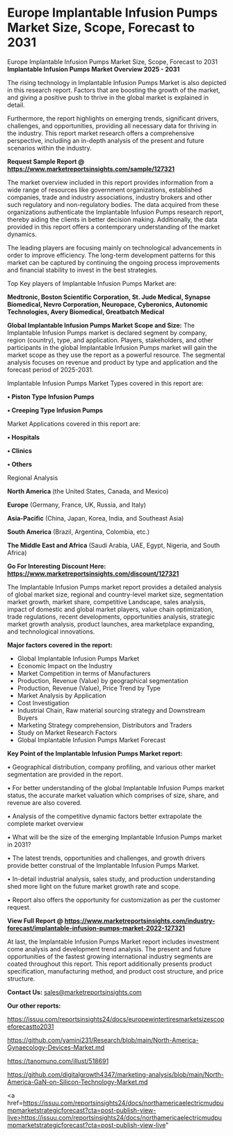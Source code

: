 # Europe Implantable Infusion Pumps Market Size, Scope, Forecast to 2031
Europe Implantable Infusion Pumps Market Size, Scope, Forecast to 2031
<Strong> Implantable Infusion Pumps Market Overview 2025 - 2031</strong>

The rising technology in Implantable Infusion Pumps Market is also depicted in this research report. Factors that are boosting the growth of the market, and giving a positive push to thrive in the global market is explained in detail.

Furthermore, the report highlights on emerging trends, significant drivers, challenges, and opportunities, providing all necessary data for thriving in the industry. This report market research offers a comprehensive perspective, including an in-depth analysis of the present and future scenarios within the industry.

<strong>Request Sample Report @ <a href=https://www.marketreportsinsights.com/sample/127321>https://www.marketreportsinsights.com/sample/127321</a></strong>

The market overview included in this report provides information from a wide range of resources like government organizations, established companies, trade and industry associations, industry brokers and other such regulatory and non-regulatory bodies. The data acquired from these organizations authenticate the Implantable Infusion Pumps research report, thereby aiding the clients in better decision making. Additionally, the data provided in this report offers a contemporary understanding of the market dynamics.

The leading players are focusing mainly on technological advancements in order to improve efficiency. The long-term development patterns for this market can be captured by continuing the ongoing process improvements and financial stability to invest in the best strategies.

Top Key players of Implantable Infusion Pumps Market are:

<strong>Medtronic, Boston Scientific Corporation, St. Jude Medical, Synapse Biomedical, Nevro Corporation, Neuropace, Cyberonics, Autonomic Technologies, Avery Biomedical, Greatbatch Medical</strong>

<strong><b>Global Implantable Infusion Pumps Market Scope and Size:</b></strong>
The Implantable Infusion Pumps market is declared segment by company, region (country), type, and application. Players, stakeholders, and other participants in the global Implantable Infusion Pumps market will gain the market scope as they use the report as a powerful resource. The segmental analysis focuses on revenue and product by type and application and the forecast period of 2025-2031.

Implantable Infusion Pumps Market Types covered in this report are:

<strong>• Piston Type Infusion Pumps

• Creeping Type Infusion Pumps</strong>

Market Applications covered in this report are:

<strong>• Hospitals

• Clinics

• Others</strong> 

Regional Analysis

<strong>North America</strong> (the United States, Canada, and Mexico)

<strong>Europe</strong> (Germany, France, UK, Russia, and Italy)

<strong>Asia-Pacific</strong> (China, Japan, Korea, India, and Southeast Asia)

<strong>South America</strong> (Brazil, Argentina, Colombia, etc.)

<strong>The Middle East and Africa</strong> (Saudi Arabia, UAE, Egypt, Nigeria, and South Africa)

<strong>Go For Interesting Discount Here: <a href=https://www.marketreportsinsights.com/discount/127321>https://www.marketreportsinsights.com/discount/127321</a></strong>

The Implantable Infusion Pumps market report provides a detailed analysis of global market size, regional and country-level market size, segmentation market growth, market share, competitive Landscape, sales analysis, impact of domestic and global market players, value chain optimization, trade regulations, recent developments, opportunities analysis, strategic market growth analysis, product launches, area marketplace expanding, and technological innovations.

<strong><b>Major factors covered in the report:</b></strong>
<ul>
  <li>Global Implantable Infusion Pumps Market </li>
  <li>Economic Impact on the Industry</li>
  <li>Market Competition in terms of Manufacturers</li>
  <li>Production, Revenue (Value) by geographical segmentation</li>
  <li>Production, Revenue (Value), Price Trend by Type</li>
  <li>Market Analysis by Application</li>
  <li>Cost Investigation</li>
  <li>Industrial Chain, Raw material sourcing strategy and Downstream Buyers</li>
  <li>Marketing Strategy comprehension, Distributors and Traders</li>
  <li>Study on Market Research Factors</li>
  <li>Global Implantable Infusion Pumps Market Forecast</li>
</ul>

<strong><b>Key Point of the Implantable Infusion Pumps Market report:</b></strong>

• Geographical distribution, company profiling, and various other market segmentation are provided in the report.

• For better understanding of the global Implantable Infusion Pumps market status, the accurate market valuation which comprises of size, share, and revenue are also covered.

• Analysis of the competitive dynamic factors better extrapolate the complete market overview

• What will be the size of the emerging Implantable Infusion Pumps market in 2031?

• The latest trends, opportunities and challenges, and growth drivers provide better construal of the Implantable Infusion Pumps Market.

• In-detail industrial analysis, sales study, and production understanding shed more light on the future market growth rate and scope.

• Report also offers the opportunity for customization as per the customer request.

<strong><b>View Full Report @ <a href=https://www.marketreportsinsights.com/industry-forecast/implantable-infusion-pumps-market-2022-127321>https://www.marketreportsinsights.com/industry-forecast/implantable-infusion-pumps-market-2022-127321</a></b></strong>


At last, the Implantable Infusion Pumps Market report includes investment come analysis and development trend analysis. The present and future opportunities of the fastest growing international industry segments are coated throughout this report. This report additionally presents product specification, manufacturing method, and product cost structure, and price structure.

<strong>Contact Us:</strong>
sales@marketreportsinsights.com

<strong>Our other reports:</strong>

<a href=https://issuu.com/reportsinsights24/docs/europewintertiresmarketsizescopeforecastto2031>https://issuu.com/reportsinsights24/docs/europewintertiresmarketsizescopeforecastto2031</a>

<a href=https://github.com/yamini231/Research/blob/main/North-America-Gynaecology-Devices-Market.md>https://github.com/yamini231/Research/blob/main/North-America-Gynaecology-Devices-Market.md</a>

<a href=https://tanomuno.com/illust/518691>https://tanomuno.com/illust/518691</a>

<a href=https://github.com/digitalgrowth4347/marketing-analysis/blob/main/North-America-GaN-on-Silicon-Technology-Market.md>https://github.com/digitalgrowth4347/marketing-analysis/blob/main/North-America-GaN-on-Silicon-Technology-Market.md</a>

<a href=https://issuu.com/reportsinsights24/docs/northamericaelectricmudpumpmarketstrategicforecast?cta=post-publish-view-live>https://issuu.com/reportsinsights24/docs/northamericaelectricmudpumpmarketstrategicforecast?cta=post-publish-view-live</a>"
